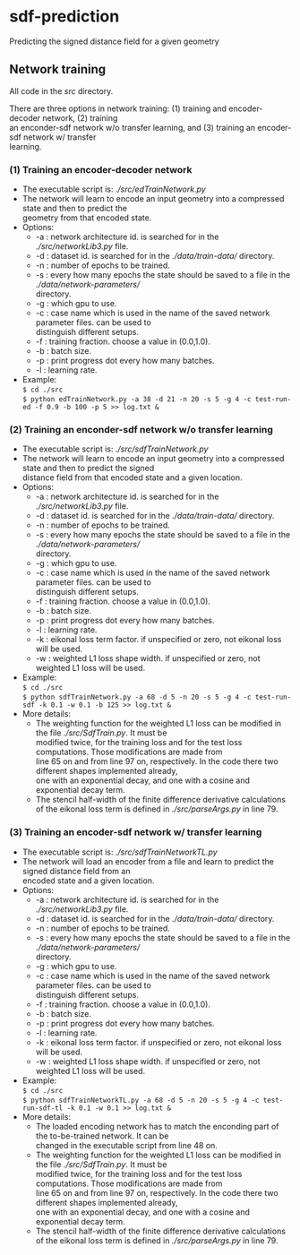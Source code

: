 # sdf-prediction

Predicting the signed distance field for a given geometry


## Network training  
All code in the _src_ directory.

There are three options in network training: (1) training and encoder-decoder network, (2) training  
an enconder-sdf network w/o transfer learning, and (3) training an encoder-sdf network w/ transfer  
learning.

### (1) Training an encoder-decoder network
  * The executable script is: _./src/edTrainNetwork.py_  
  * The network will learn to encode an input geometry into a compressed state and then to predict the  
    geometry from that encoded state.  
  * Options:  
    - -a : network architecture id. is searched for in the _./src/networkLib3.py_ file.  
    - -d : dataset id. is searched for in the _./data/train-data/_ directory.  
    - -n : number of epochs to be trained.  
    - -s : every how many epochs the state should be saved to a file in the _./data/network-parameters/_  
           directory.  
    - -g : which gpu to use.  
    - -c : case name which is used in the name of the saved network parameter files. can be used to  
           distinguish different setups.  
    - -f : training fraction. choose a value in (0.0,1.0).  
    - -b : batch size.  
    - -p : print progress dot every how many batches.  
    - -l : learning rate.  
  * Example:  
    `$ cd ./src`  
    `$ python edTrainNetwork.py -a 38 -d 21 -n 20 -s 5 -g 4 -c test-run-ed -f 0.9 -b 100 -p 5 >> log.txt &`  

### (2) Training an enconder-sdf network w/o transfer learning
  * The executable script is: _./src/sdfTrainNetwork.py_  
  * The network will learn to encode an input geometry into a compressed state and then to predict the signed  
    distance field from that encoded state and a given location.  
  * Options:  
    - -a : network architecture id. is searched for in the _./src/networkLib3.py_ file.  
    - -d : dataset id. is searched for in the _./data/train-data/_ directory.  
    - -n : number of epochs to be trained.  
    - -s : every how many epochs the state should be saved to a file in the _./data/network-parameters/_  
           directory.  
    - -g : which gpu to use.  
    - -c : case name which is used in the name of the saved network parameter files. can be used to  
           distinguish different setups.  
    - -f : training fraction. choose a value in (0.0,1.0).  
    - -b : batch size.  
    - -p : print progress dot every how many batches.  
    - -l : learning rate.  
    - -k : eikonal loss term factor. if unspecified or zero, not eikonal loss will be used.  
    - -w : weighted L1 loss shape width. if unspecified or zero, not weighted L1 loss will be used.  
  * Example:  
    `$ cd ./src`  
    `$ python sdfTrainNetwork.py -a 68 -d 5 -n 20 -s 5 -g 4 -c test-run-sdf -k 0.1 -w 0.1 -b 125 >> log.txt &`  
  * More details:  
    - The weighting function for the weighted L1 loss can be modified in the file _./src/SdfTrain.py_. It must be  
      modified twice, for the training loss and for the test loss computations. Those modifications are made from  
      line 65 on and from line 97 on, respectively. In the code there two different shapes implemented already,  
      one with an exponential decay, and one with a cosine and exponential decay term.  
    - The stencil half-width of the finite difference derivative calculations of the eikonal loss term is defined 
      in _./src/parseArgs.py_ in line 79.

### (3) Training an encoder-sdf network w/ transfer learning
  * The executable script is: _./src/sdfTrainNetworkTL.py_  
  * The network will load an encoder from a file and learn to predict the signed distance field from an  
    encoded state and a given location.  
  * Options:  
    - -a : network architecture id. is searched for in the _./src/networkLib3.py_ file.  
    - -d : dataset id. is searched for in the _./data/train-data/_ directory.  
    - -n : number of epochs to be trained.  
    - -s : every how many epochs the state should be saved to a file in the _./data/network-parameters/_  
           directory.  
    - -g : which gpu to use.  
    - -c : case name which is used in the name of the saved network parameter files. can be used to  
           distinguish different setups.  
    - -f : training fraction. choose a value in (0.0,1.0).  
    - -b : batch size.  
    - -p : print progress dot every how many batches.  
    - -l : learning rate.  
    - -k : eikonal loss term factor. if unspecified or zero, not eikonal loss will be used.  
    - -w : weighted L1 loss shape width. if unspecified or zero, not weighted L1 loss will be used.  
  * Example:  
    `$ cd ./src`  
    `$ python sdfTrainNetworkTL.py -a 68 -d 5 -n 20 -s 5 -g 4 -c test-run-sdf-tl -k 0.1 -w 0.1 >> log.txt &`  
  * More details:  
    - The loaded encoding network has to match the enconding part of the to-be-trained network. It can be  
      changed in the executable script from line 48 on.  
    - The weighting function for the weighted L1 loss can be modified in the file _./src/SdfTrain.py_. It must be  
      modified twice, for the training loss and for the test loss computations. Those modifications are made from  
      line 65 on and from line 97 on, respectively. In the code there two different shapes implemented already,  
      one with an exponential decay, and one with a cosine and exponential decay term.  
    - The stencil half-width of the finite difference derivative calculations of the eikonal loss term is defined 
      in _./src/parseArgs.py_ in line 79.
    
